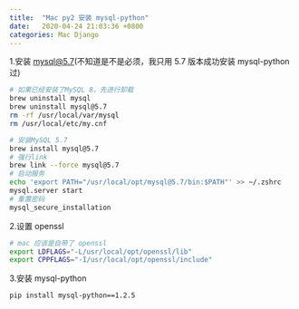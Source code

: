 ```yaml
---
title:  "Mac py2 安装 mysql-python"
date:   2020-04-24 21:03:36 +0800
categories: Mac Django
---
```

1.安装 mysql@5.7(不知道是不是必须，我只用 5.7 版本成功安装 mysql-python 过)

```bash
# 如果已经安装了MySQL 8，先进行卸载
brew uninstall mysql
brew uninstall mysql@5.7
rm -rf /usr/local/var/mysql
rm /usr/local/etc/my.cnf

# 安装MySQL 5.7
brew install mysql@5.7
# 强行link
brew link --force mysql@5.7
# 启动服务
echo 'export PATH="/usr/local/opt/mysql@5.7/bin:$PATH"' >> ~/.zshrc
mysql.server start
# 重置密码
mysql_secure_installation
````

2.设置 openssl

```bash
# mac 应该是自带了 openssl
export LDFLAGS="-L/usr/local/opt/openssl/lib"
export CPPFLAGS="-I/usr/local/opt/openssl/include"
```

3.安装 mysql-python

```bash
pip install mysql-python==1.2.5
```
